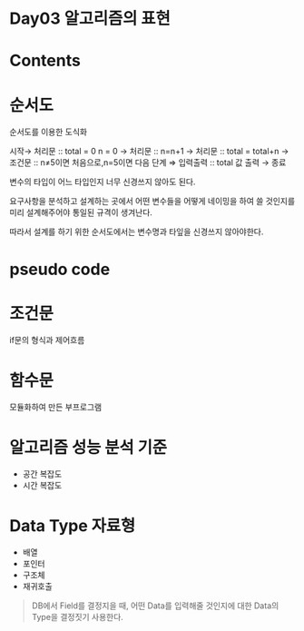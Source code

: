 # Day03 알고리즘의 표현

# Contents

# 순서도

순서도를 이용한 도식화

시작→ 처리문 :: total = 0 n = 0 → 처리문 :: n=n+1 → 처리문 :: total = total+n → 조건문 :: n≠5이면 처음으로,n=5이면 다음 단계 ⇒ 입력출력 :: total 값 출력 → 종료

변수의 타입이 어느 타입인지 너무 신경쓰지 않아도 된다.

요구사항을 분석하고 설계하는 곳에서 어떤 변수들을 어떻게 네이밍을 하여 쓸 것인지를 미리 설계해주어야 통일된 규격이 생겨난다.

따라서 설계를 하기 위한 순서도에서는 변수명과 타잎을 신경쓰지 않아야한다.

# pseudo code

# 조건문

if문의 형식과 제어흐름

# 함수문

모듈화하여 만든 부프로그램

# 알고리즘 성능 분석 기준

- 공간 복잡도
- 시간 복잡도

# Data Type 자료형

- 배열
- 포인터
- 구조체
- 재귀호출

> DB에서 Field를 결정지을 때, 어떤 Data를 입력해줄 것인지에 대한 Data의 Type을 결정짓기 사용한다.
>